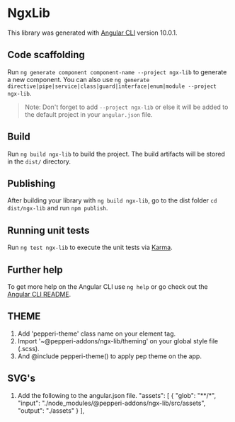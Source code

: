 # NgxLib

This library was generated with [Angular CLI](https://github.com/angular/angular-cli) version 10.0.1.

## Code scaffolding

Run `ng generate component component-name --project ngx-lib` to generate a new component. You can also use `ng generate directive|pipe|service|class|guard|interface|enum|module --project ngx-lib`.
> Note: Don't forget to add `--project ngx-lib` or else it will be added to the default project in your `angular.json` file. 

## Build

Run `ng build ngx-lib` to build the project. The build artifacts will be stored in the `dist/` directory.

## Publishing

After building your library with `ng build ngx-lib`, go to the dist folder `cd dist/ngx-lib` and run `npm publish`.

## Running unit tests

Run `ng test ngx-lib` to execute the unit tests via [Karma](https://karma-runner.github.io).

## Further help

To get more help on the Angular CLI use `ng help` or go check out the [Angular CLI README](https://github.com/angular/angular-cli/blob/master/README.md).


## THEME
1. Add 'pepperi-theme' class name on your <root> element tag.
2. Import '~@pepperi-addons/ngx-lib/theming' on your global style file (.scss).
3. And @include pepperi-theme() to apply pep theme on the app.

## SVG's
1. Add the following to the angular.json file.
"assets": [
    {
        "glob": "**/*",
        "input": "./node_modules/@pepperi-addons/ngx-lib/src/assets",
        "output": "./assets"
    }
],